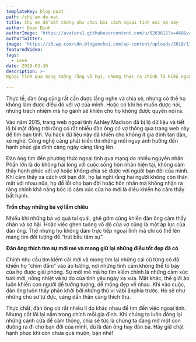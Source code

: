 ```yaml
---
templateKey: blog-post
path: /chi-em-de-mat
title: Chị em dễ mất chồng như chơi bởi cách ngoại tình mới mẻ này
author: Doan Binh
authorImage: 'https://avatars1.githubusercontent.com/u/5263612?s=460&v=4'
authorTwitter: 
image: 'https://i0.wp.com/cdn.bloganchoi.com/wp-content/uploads/2018/11/phim-encounter-6.jpg'
featuredVideo: 
tags:
  - Love
date: 2019-03-30
description: >-
Ngoại tình qua mang tưởng rằng vô hại, nhưng thực ra chính là kiểu ngoại tình tư tưởng vô cùng nguy hiểm, vợ cần hết sức đề phòng nếu không có ngày trở tay không kịp.

---
```


Thực tế, đàn ông cũng rất cần được lắng nghe và chia sẻ, nhưng có thể họ không làm được điều đó với vợ của mình. Hoặc có khi họ muốn được nói, nhưng trách nhiệm mà họ gánh sẽ khiến cho họ không được quyền nói ra.

Vào năm 2015, trang web ngoại tình Ashley Madison đã bị lộ dữ liệu và tiết lộ bí mật động trời rằng có rất nhiều đàn ông có vợ thông qua trang web này để tìm bạn tình. Vụ hack dữ liệu này đã khiến cho không ít gia đình tan đàn, xẻ nghé. Công nghệ càng phát triển thì những mối nguy ảnh hưởng đến hạnh phúc gia đình càng ngày càng tăng lên.

Đàn ông tìm đến phương thức ngoại tình qua mạng do nhiều nguyên nhân. Phần lớn là do không hài lòng với cuộc sống hôn nhân hiện tại, không cảm thấy hạnh phúc với vợ hoặc không chia sẻ được với người bạn đời của mình. Khi cảm thấy xa cách với bạn đời, họ lại nghĩ rằng hai người không còn thân mật với nhau nữa, họ đổ lỗi cho bạn đời hoặc hôn nhân mà không nhận ra rằng chính khả năng bộc lộ cảm xúc của họ mới là điều khiến họ cảm thấy bất hạnh.

**Trốn chạy những bà vợ lắm chiêu**

Nhiều khi những bà vợ quá tai quái, ghê gớm cũng khiến đàn ông cảm thấy chán và sợ hãi. Hoặc việc ghen tuông vô độ của vợ cũng là một áp lực của đàn ông. Thế nhưng họ không dám trực tiếp ngoại tình mà chỉ có thể lên mạng tìm đối tượng để “trút bầu tâm sự”.

**Đàn ông thích tìm sự mới mẻ và mong giữ lại những điều tốt đẹp đã có**

Chính nhu cầu tìm kiếm cái mới và mong tìm lại những cái cũ từng có đã khiến họ “chìm đắm” vào ảo tưởng, nơi những tình cảm không thể tỏ bày của họ được giải phóng. Sự mới mẻ mà họ tìm kiếm chính là những cảm xúc tươi mới, nồng nhiệt và tự do của tình yêu ngày xa xưa. Mặt khác, thế giới ảo luôn khiến con người dễ tưởng tượng, dễ mộng đẹp về nhau. Khi vào cuộc, đàn ông luôn thấy phấn khởi bởi những thú vị vàbí ẩnphía trước. Họ sẽ như những chú sư tử đực, càng dấn thân càng thích thú.

Thực chất, đàn ông có rất nhiều lí do khác nhau để tìm đến việc ngoại tình. Nhưng cốt lõi lại nằm trong chính mỗi gia đình. Khi chúng ta luôn đóng lại những cánh cửa để cảm thông, chia sẻ tức là chúng ta đang mở một con đường ra đi cho bạn đời của mình, dù là đàn ông hay đàn bà. Hãy giữ chặt hạnh phúc khi còn chưa quá muộn, bạn nhé!